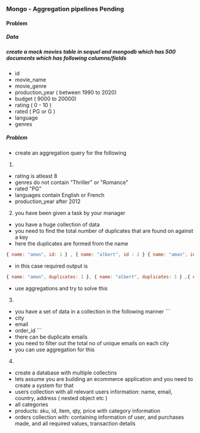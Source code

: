 ### Mongo - Aggregation pipelines Pending
#### Problem
##### Data
##### create a mock movies table in sequel and mongodb which has 500 documents which has following columns/fields

- id
- movie_name
- movie_genre
- production_year ( between 1990 to 2020)
- budget ( 9000 to 20000)
- rating ( 0 - 10 )
- rated ( PG or G )
- language
- genres
##### Problem
- create an aggregation query for the following
1. 
- rating is atleast 8
- genres do not contain "Thriller" or "Romance"
- rated "PG"
- languages contain English or French
- production_year after 2012
2. you have been given a task by your manager
- you have a huge collection of data
- you need to find the total number of duplicates that are found on against a key
- here the duplicates are formed from the name
```js
{ name: "aman", id: 1 } , { name: "albert", id : 2 } { name: "aman", id: 3 } , { name: "albert", id : 4 }  { name :"nrupul", id: 5 }
```

- in this case required output is
```js
{ name: "aman", duplicates: 1 }, { name: "albert", duplicates: 1 } ,{ name: "nrupul", duplicates: 0 }
```
- use aggregations and try to solve this
3. 
- you have a set of data in a collection in the following manner ```
- city
- email
- order_id ```
- there can be duplicate emails
- you need to filter out the total no of unique emails on each city
- you can use aggregation for this
4. 
- create a database with multiple collectins
- lets assume you are building an ecommerce application and you need to create a system for that
- users collection with all relevant users information: name, email, country, address ( nested object etc )
- all categories
- products: sku, id, item, qty, price with category information
- orders collection with: containing information of user, and purchases made, and all required values, transaction details